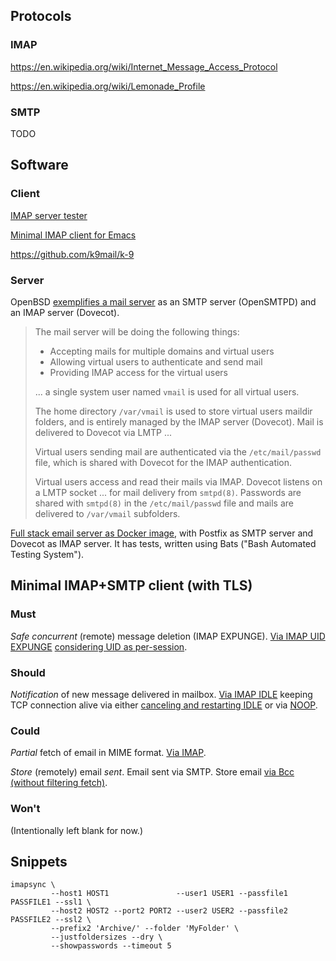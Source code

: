 ## Protocols

### IMAP

https://en.wikipedia.org/wiki/Internet_Message_Access_Protocol

https://en.wikipedia.org/wiki/Lemonade_Profile

### SMTP

TODO

## Software

### Client

[IMAP server tester](https://imapwiki.org/ImapTest)

[Minimal IMAP client for Emacs](https://github.com/legoscia/bic)

https://github.com/k9mail/k-9

### Server

OpenBSD [exemplifies a mail server](https://www.openbsd.org/opensmtpd/faq/example1.html) as an SMTP server (OpenSMTPD) and an IMAP server (Dovecot).
> The mail server will be doing the following things:
> * Accepting mails for multiple domains and virtual users
> * Allowing virtual users to authenticate and send mail
> * Providing IMAP access for the virtual users
>
> ... a single system user named `vmail` is used for all virtual users.
>
> The home directory `/var/vmail` is used to store virtual users maildir folders, and is entirely managed by the IMAP server (Dovecot). Mail is delivered to Dovecot via LMTP ...
>
> Virtual users sending mail are authenticated via the `/etc/mail/passwd` file, which is shared with Dovecot for the IMAP authentication. 
>
> Virtual users access and read their mails via IMAP. Dovecot listens on a LMTP socket ... for mail delivery from `smtpd(8)`. Passwords are shared with `smtpd(8)` in the `/etc/mail/passwd` file and mails are delivered to `/var/vmail` subfolders.

[Full stack email server as Docker image](https://github.com/tomav/docker-mailserver), with Postfix as SMTP server and Dovecot as IMAP server. It has tests, written using Bats ("Bash Automated Testing System").

## Minimal IMAP+SMTP client (with TLS)

### Must

*Safe concurrent* (remote) message deletion (IMAP EXPUNGE).
[Via IMAP UID EXPUNGE](https://github.com/k9mail/k-9/issues/2782#issuecomment-334943119) [considering UID as per-session](https://en.wikipedia.org/w/index.php?title=Internet_Message_Access_Protocol&oldid=797799352#Disadvantages).

### Should

*Notification* of new message delivered in mailbox.
[Via IMAP IDLE](https://en.wikipedia.org/w/index.php?title=Internet_Message_Access_Protocol&oldid=797799352#Disadvantages) keeping TCP connection alive via either [canceling and restarting IDLE](https://stackoverflow.com/questions/2513194/imap-idle-timeout#2538941) or via [NOOP](https://www.isode.com/whitepapers/imap-idle.html).

### Could

*Partial* fetch of email in MIME format.
[Via IMAP](https://en.wikipedia.org/w/index.php?title=Internet_Message_Access_Protocol&oldid=797799352#Access_to_MIME_message_parts_and_partial_fetch).

*Store* (remotely) email *sent*.
Email sent via SMTP.
Store email [via Bcc (without filtering fetch)](https://en.wikipedia.org/w/index.php?title=Internet_Message_Access_Protocol&oldid=797799352#Disadvantages).

### Won't

(Intentionally left blank for now.)

## Snippets

```
imapsync \
         --host1 HOST1               --user1 USER1 --passfile1 PASSFILE1 --ssl1 \
         --host2 HOST2 --port2 PORT2 --user2 USER2 --passfile2 PASSFILE2 --ssl2 \
         --prefix2 'Archive/' --folder 'MyFolder' \
         --justfoldersizes --dry \
         --showpasswords --timeout 5
```
